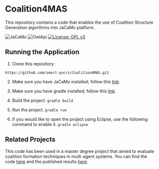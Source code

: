 # Coalition4MAS

This repository contains a code that enables the use of Coalition Structure Generation algorithms into JaCaMo platform.

![JaCaMo](https://img.shields.io/badge/JaCaMo-0.7-brightgreen.svg)
![OwlApi](https://img.shields.io/badge/Guava-22.0.0-brightgreen.svg)
[![License: GPL v3](https://img.shields.io/badge/License-GPLv3-blue.svg)](https://www.gnu.org/licenses/gpl-3.0)

## Running the Application

1. Clone this repository:

``` https://github.com/smart-pucrs/Coalition4MAS.git ```

2. Make sure you have JaCaMo installed; follow this [link](http://jacamo.sourceforge.net/doc/install.html).

2. Make sure you have gradle installed; follow this [link](https://gradle.org/install/).

3. Build the project.
```gradle build```

4. Run the project.
```gradle run```

5. If you would like to open the project using Eclipse, use the following command to enable it.
```gradle eclipse```

## Related Projects
This code has been used in a master degree project that aimed to evaluate coalition formation techniques in multi-agent systems. You can find the code [here](https://github.com/TabajaraKrausburg/CoalitionFormationForMAS) and the published results [here](http://www.scitepress.org/DigitalLibrary/Link.aspx?doi=10.5220/.0007374501620169).